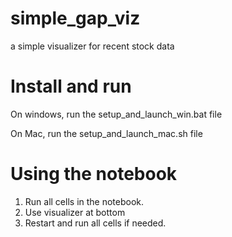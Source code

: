 # simple_gap_viz
a simple visualizer for recent stock data

# Install and run

On windows, run the setup_and_launch_win.bat file

On Mac, run the setup_and_launch_mac.sh file

# Using the notebook

1. Run all cells in the notebook. 
2. Use visualizer at bottom
3. Restart and run all cells if needed.